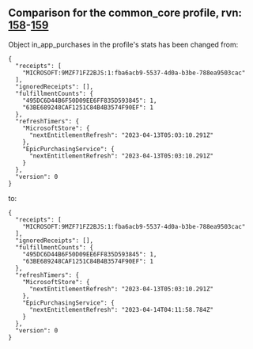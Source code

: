 ## Comparison for the common_core profile, rvn: [158](https://github.com/PRO100KatYT/FortniteProfileRevisions/tree/main/profiles/common_core/158%20common_core.json)-[159](https://github.com/PRO100KatYT/FortniteProfileRevisions/tree/main/profiles/common_core/159%20common_core.json)

Object in_app_purchases in the profile's stats has been changed from:

```
{
  "receipts": [
    "MICROSOFT:9MZF71FZ2BJS:1:fba6acb9-5537-4d0a-b3be-788ea9503cac"
  ],
  "ignoredReceipts": [],
  "fulfillmentCounts": {
    "495DC6D44B6F50D09EE6FF835D593845": 1,
    "63BE689248CAF1251C84B4B3574F90EF": 1
  },
  "refreshTimers": {
    "MicrosoftStore": {
      "nextEntitlementRefresh": "2023-04-13T05:03:10.291Z"
    },
    "EpicPurchasingService": {
      "nextEntitlementRefresh": "2023-04-13T05:03:10.291Z"
    }
  },
  "version": 0
}
```

to:

```
{
  "receipts": [
    "MICROSOFT:9MZF71FZ2BJS:1:fba6acb9-5537-4d0a-b3be-788ea9503cac"
  ],
  "ignoredReceipts": [],
  "fulfillmentCounts": {
    "495DC6D44B6F50D09EE6FF835D593845": 1,
    "63BE689248CAF1251C84B4B3574F90EF": 1
  },
  "refreshTimers": {
    "MicrosoftStore": {
      "nextEntitlementRefresh": "2023-04-13T05:03:10.291Z"
    },
    "EpicPurchasingService": {
      "nextEntitlementRefresh": "2023-04-14T04:11:58.784Z"
    }
  },
  "version": 0
}
```

<br><br>

